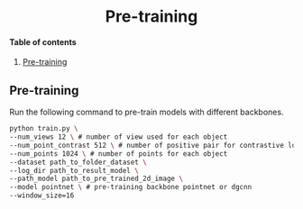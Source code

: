 ## <h1 align="center">Pre-training</h1>

#### Table of contents
1. [Pre-training](#Pre-training)

## Pre-training
Run the following command to pre-train models with different backbones.
```bash
python train.py \
--num_views 12 \ # number of view used for each object
--num_point_contrast 512 \ # number of positive pair for contrastive loss
--num_points 1024 \ # number of points for each object
--dataset path_to_folder_dataset \
--log_dir path_to_result_model \
--path_model path_to_pre_trained_2d_image \
--model pointnet \ # pre-training backbone pointnet or dgcnn
--window_size=16
```


